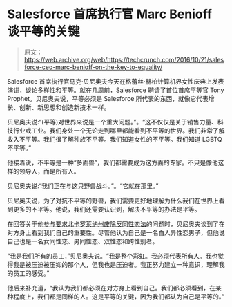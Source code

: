 # Salesforce 首席执行官 Marc Benioff 谈平等的关键

> 原文：<https://web.archive.org/web/https://techcrunch.com/2016/10/21/salesforce-ceo-marc-benioff-on-the-key-to-equality/>

Salesforce 首席执行官马克·贝尼奥夫今天在格蕾丝·赫柏计算机界女性庆典上发表演讲，谈论多样性和平等。就在几周前，Salesforce 聘请了首位首席平等官 Tony Prophet。贝尼奥夫说，平等必须是 Salesforce 所代表的东西，就像它代表增长、创新、新思想和创造新技术一样。

贝尼奥夫说:“(平等)对世界来说是一个重大问题。”。“这不仅仅是关于销售力量、科技行业或工业。我们身处一个无论走到哪里都能看到不平等的世界。我们非常了解收入不平等。我们很了解种族不平等。我们知道女性的不平等。我们知道 LGBTQ 不平等。”

他接着说，不平等是一种“多面兽”，我们都需要成为这方面的专家。不只是像他这样的领导人，而是所有人。

贝尼奥夫说:“我们正在与这只野兽战斗。”。“它就在那里。”

贝尼奥夫说，为了对抗不平等的野兽，我们需要更好地理解为什么我们在世界上看到更多的不平等。他说，我们还需要认识到，解决不平等的办法是平等。

在回答关于他[参与要求北卡罗莱纳州废除反同性恋法](https://web.archive.org/web/20221002223138/https://beta.techcrunch.com/2016/03/29/facebook-apple-google-other-tech-ceos-demand-north-carolina-repeal-anti-lgbt-law/)的问题时，贝尼奥夫谈到了在对方身上看到我们自己的重要性。尽管他认为自己是一名白人异性恋男子，但他说自己也是一名女同性恋、男同性恋、双性恋和跨性别者。

“我是我们所有的员工，”贝尼奥夫说。“我是整个彩虹。我必须代表所有人。我也觉得我是被压迫被压抑的那个人，但我也是压迫者。我正努力建立一种意识，理解我的员工的感受。”

他后来补充道，“我认为我们都必须在对方身上看到自己。我们都必须看到，在某种程度上，我们都是同样的人。这是平等的关键，因为我们都认为自己是平等的。”